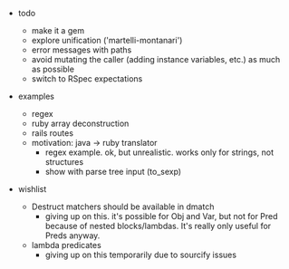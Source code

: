 - todo
  - make it a gem
  - explore unification ('martelli-montanari')
  - error messages with paths
  - avoid mutating the caller (adding instance variables, etc.) as much as possible
  - switch to RSpec expectations

- examples
  - regex
  - ruby array deconstruction
  - rails routes
  - motivation: java -> ruby translator
    - regex example. ok, but unrealistic. works only for strings, not structures
    - show with parse tree input (to_sexp)

- wishlist
  - Destruct matchers should be available in dmatch
    - giving up on this. it's possible for Obj and Var, but not for
      Pred because of nested blocks/lambdas. It's really only useful for
      Preds anyway.
  - lambda predicates
    - giving up on this temporarily due to sourcify issues
